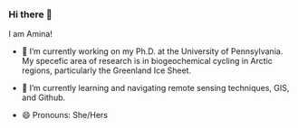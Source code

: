 ### Hi there 👋 

I am Amina!

- 🔭 I’m currently working on my Ph.D. at the University of Pennsylvania. 
My specefic area of research is in biogeochemical cycling in Arctic regions, particularly the Greenland Ice Sheet.

- 🌱 I’m currently learning and navigating remote sensing techniques, GIS, and Github. 

- 😄 Pronouns: She/Hers
